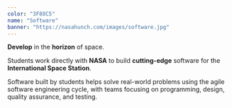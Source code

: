 ```yaml
---
color: "3F88C5"
name: "Software"
banner: "https://nasahunch.com/images/software.jpg"
---
```

**Develop** in the **horizon** of space.

Students work directly with **NASA** to build **cutting-edge** software for the **International Space Station**.

Software built by students helps solve real-world problems using the agile software engineering cycle, with teams focusing on programming, design, quality assurance, and testing.
